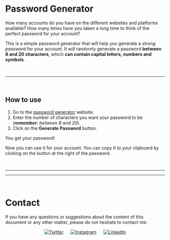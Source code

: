 # Password Generator

How many accounts do you have on the different websites and platforms available? How many times have you taken a long time to think of the perfect password for your account?

This is a simple password generator that will help you generate a *strong password* for your account. It will randomly generate a password **between 8 and 20 characters**, which **can contain capital letters, numbers and symbols**.


<br><hr><br>


## How to use

1. Go to the [password generator](https://nlarrea.github.io/password-generator/) website.
2. Enter the number of characters you want your password to be (***remember:** between 8 and 20*).
3. Click on the **Generate Password** button.

You get your password!

Now you can use it for your account. You can copy it to your clipboard by clicking on the button at the right of the password.


<br><hr>
<hr><br>


# Contact

If you have any questions or suggestions about the content of this document or any other matter, please do not hesitate to contact me:

<div align="center">

[![Twitter](https://img.shields.io/badge/Twitter-@nlarrea__-1DA1F2?style=flat-square&logo=Twitter&logoColor=white&labelColor=181717&label)](https://twitter.com/nlarrea_) &emsp;
[![Instagram](https://img.shields.io/badge/Instagram-@n.loust-E4405F?style=flat-square&logo=Instagram&logoColor=white&labelColor=181717&label)](https://www.instagram.com/n.loust/) &emsp;
[![LinkedIn](https://img.shields.io/badge/LinkedIn-Naia%20Larrea-0A66C2?style=flat-square&logo=LinkedIn&logoColor=white&labelColor=181717&label)](https://www.linkedin.com/in/naia-larrea/)

</div>
